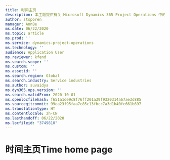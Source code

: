 ```yaml
---
title: 时间主页
description: 本主题提供有关 Microsoft Dynamics 365 Project Operations 中的时间功能的信息。
author: stsporen
manager: AnnBe
ms.date: 06/22/2020
ms.topic: article
ms.prod: ''
ms.service: dynamics-project-operations
ms.technology: ''
audience: Application User
ms.reviewer: kfend
ms.search.scope: ''
ms.custom: ''
ms.assetid: ''
ms.search.region: Global
ms.search.industry: Service industries
ms.author: suvaidya
ms.dyn365.ops.version: ''
ms.search.validFrom: 2020-10-01
ms.openlocfilehash: f651a1de9c8f76ff201a39f9320314a67ae3d885
ms.sourcegitcommit: 99ea23f95faa7c85c13fbcc7a3d1b40fc661b697
ms.translationtype: HT
ms.contentlocale: zh-CN
ms.lasthandoff: 06/22/2020
ms.locfileid: "3749810"
---
```

# <a name="time-home-page"></a><span data-ttu-id="c0e0f-103">时间主页</span><span class="sxs-lookup"><span data-stu-id="c0e0f-103">Time home page</span></span>
